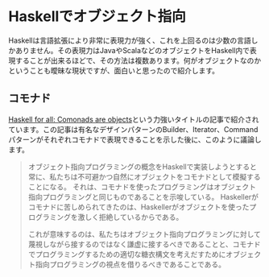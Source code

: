 # Haskellでオブジェクト指向

Haskellは言語拡張により非常に表現力が強く、これを上回るのは少数の言語しかありません。その表現力はJavaやScalaなどのオブジェクトをHaskell内で表現することが出来るほどで、その方法は複数あります。何がオブジェクトなのかということも曖昧な現状ですが、面白いと思ったので紹介します。

## コモナド

[Haskell for all: Comonads are objects](http://www.haskellforall.com/2013/02/you-could-have-invented-comonads.html)という力強いタイトルの記事で紹介されています。この記事は有名なデザインパターンのBuilder、Iterator、Commandパターンがそれぞれコモナドで表現できることを示した後に、このように議論します。

> オブジェクト指向プログラミングの概念をHaskellで実装しようとすると常に、私たちは不可避かつ自然にオブジェクトをコモナドとして模擬することになる。
> それは、コモナドを使ったプログラミングはオブジェクト指向プログラミングと同じものであることを示唆している。
> Haskellerがコモナドに苦しめられてきたのは、Haskellerがオブジェクトを使ったプログラミングを激しく拒絶しているからである。
>
> これが意味するのは、私たちはオブジェクト指向プログラミングに対して蔑視しながら接するのではなく謙虚に接するべきであることと、コモナドでプログラミングするための適切な糖衣構文を考えだすためにオブジェクト指向プログラミングの視点を借りるべきであることである。
